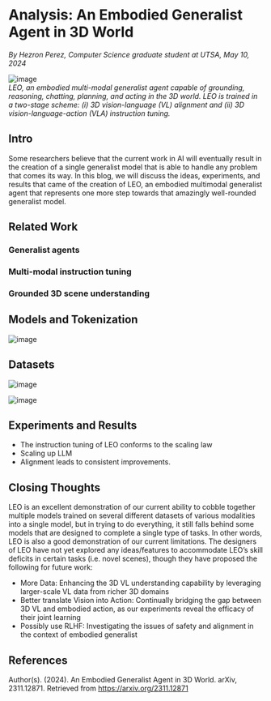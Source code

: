 # Analysis: An Embodied Generalist Agent in 3D World
_By Hezron Perez, Computer Science graduate student at UTSA, May 10, 2024_


![image](https://github.com/HEZR0N/LLM_blogs/assets/99786488/67386294-a0de-4cbd-828f-5933db993678)      
_LEO, an embodied multi-modal generalist agent capable of grounding, reasoning, chatting, planning, and acting in the 3D world. LEO is trained in a two-stage scheme: (i) 3D vision-language (VL) alignment and (ii) 3D vision-language-action (VLA) instruction tuning._

## Intro
Some researchers believe that the current work in AI will eventually result in the creation of a single generalist model that is able to handle any problem that comes its way. In this blog, we will discuss the ideas, experiments, and results that came of the creation of LEO, an embodied multimodal generalist agent that represents one more step towards that amazingly well-rounded generalist model. 
## Related Work
### Generalist agents
### Multi-modal instruction tuning
### Grounded 3D scene understanding
## Models and Tokenization
![image](https://github.com/HEZR0N/LLM_blogs/assets/99786488/148abe01-271d-4df4-bff8-50e4ddd361c1)      

## Datasets
![image](https://github.com/HEZR0N/LLM_blogs/assets/99786488/4a1da4c0-a9a7-4dcb-bd83-036a699c98b2)       

![image](https://github.com/HEZR0N/LLM_blogs/assets/99786488/8dec55bc-043d-4ac0-a968-19e61126b20c)       

## Experiments and Results
 - The instruction tuning of LEO conforms to the scaling law
 - Scaling up LLM
 - Alignment leads to consistent improvements.
## Closing Thoughts
LEO is an excellent demonstration of our current ability to cobble together multiple models trained on several different datasets of various modalities into a single model, but in trying to do everything, it still falls behind some models that are designed to complete a single type of tasks. In other words, LEO is also a good demonstration of our current limitations. The designers of LEO have not yet explored any ideas/features to accommodate LEO’s skill deficits in certain tasks (i.e. novel scenes), though they have proposed the following for future work:
 - More Data: Enhancing the 3D VL understanding capability by leveraging larger-scale VL data from richer 3D domains
 - Better translate Vision into Action: Continually bridging the gap between 3D VL and embodied action, as our experiments reveal the efficacy of their joint learning
 - Possibly use RLHF: Investigating the issues of safety and alignment in the context of embodied generalist

## References
Author(s). (2024). An Embodied Generalist Agent in 3D World. arXiv, 2311.12871. Retrieved from https://arxiv.org/2311.12871
